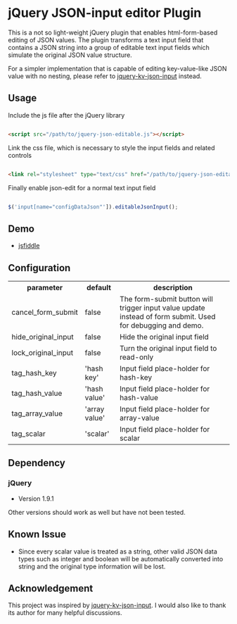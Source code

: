 # jQuery JSON-input editor Plugin

This is a not so light-weight jQuery plugin that enables html-form-based editing of JSON values. 
The plugin transforms a text input field that contains a JSON string into a group of
editable text input fields which simulate the original JSON value structure. 

For a simpler implementation that is capable of editing key-value-like JSON value with no nesting, 
please refer to [jquery-kv-json-input](https://github.com/whuhacker/jquery-kv-json-input) instead.


## Usage

Include the js file after the jQuery library

``` html

<script src="/path/to/jquery-json-editable.js"></script>


```

Link the css file, which is necessary to style the input fields and related controls


``` html

<link rel="stylesheet" type="text/css" href="/path/to/jquery-json-editable.css">


```

Finally enable json-edit for a normal text input field

``` javascript

$('input[name="configDataJson"']).editableJsonInput();

```

## Demo

* [jsfiddle](http://jsfiddle.net/7m0x29m3/3/)


## Configuration

<table>
<tr>
<th>parameter</th>
<th>default </th>
<th>description </th>
</tr>
<tr>
<td>cancel_form_submit</td><td>false</td><td>The form-submit button will trigger input value update instead of form submit. Used for debugging and demo. </td>
</tr>
<tr>
<td>hide_original_input</td><td>false</td><td>Hide the original input field</td>
</tr>
<tr>
<td>lock_original_input</td><td>false</td><td>Turn the original input field to read-only </td>
</tr>
<tr>
<td>tag_hash_key</td><td>'hash key'</td><td>Input field place-holder for hash-key</td>
</tr>
<tr>
<td>tag_hash_value</td><td>'hash value'</td><td>Input field place-holder for hash-value</td>
</tr>
<tr>
<td>tag_array_value</td><td>'array value'</td><td>Input field place-holder for array-value</td>
</tr>
<tr>
<td>tag_scalar</td><td>'scalar'</td><td>Input field place-holder for scalar</td>
</tr>
</table>

## Dependency

### jQuery

* Version 1.9.1

Other versions should work as well but have not been tested.

## Known Issue

* Since every scalar value is treated as a string, other valid JSON data types such as 
integer and boolean will be automatically converted into string and the original
type information will be lost.


## Acknowledgement

This project was inspired by [jquery-kv-json-input](https://github.com/whuhacker/jquery-kv-json-input).
I would also like to thank its author for many helpful discussions.

